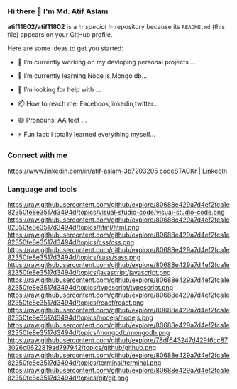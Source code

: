 ### Hi there 👋 I'm Md. Atif Aslam


**atif11802/atif11802** is a ✨ _special_ ✨ repository because its `README.md` (this file) appears on your GitHub profile.

Here are some ideas to get you started:

- 🔭 I’m currently working on my devloping personal projects ...
- 🌱 I’m currently learning Node js,Mongo db...
- 🤔 I’m looking for help with ...

- 📫 How to reach me: Facebook,linkedin,twitter...
- 😄 Pronouns: AA teef ...
- ⚡ Fun fact: i totally learned everything myself...

### Connect with me
https://www.linkedin.com/in/atif-aslam-3b7203205
codeSTACKr | LinkedIn



### Language and tools

https://raw.githubusercontent.com/github/explore/80688e429a7d4ef2fca1e82350fe8e3517d3494d/topics/visual-studio-code/visual-studio-code.png
https://raw.githubusercontent.com/github/explore/80688e429a7d4ef2fca1e82350fe8e3517d3494d/topics/html/html.png
https://raw.githubusercontent.com/github/explore/80688e429a7d4ef2fca1e82350fe8e3517d3494d/topics/css/css.png
https://raw.githubusercontent.com/github/explore/80688e429a7d4ef2fca1e82350fe8e3517d3494d/topics/sass/sass.png
https://raw.githubusercontent.com/github/explore/80688e429a7d4ef2fca1e82350fe8e3517d3494d/topics/javascript/javascript.png
https://raw.githubusercontent.com/github/explore/80688e429a7d4ef2fca1e82350fe8e3517d3494d/topics/typescript/typescript.png
https://raw.githubusercontent.com/github/explore/80688e429a7d4ef2fca1e82350fe8e3517d3494d/topics/react/react.png
https://raw.githubusercontent.com/github/explore/80688e429a7d4ef2fca1e82350fe8e3517d3494d/topics/nodejs/nodejs.png
https://raw.githubusercontent.com/github/explore/80688e429a7d4ef2fca1e82350fe8e3517d3494d/topics/mongodb/mongodb.png
https://raw.githubusercontent.com/github/explore/78df643247d429f6cc873026c0622819ad797942/topics/github/github.png
https://raw.githubusercontent.com/github/explore/80688e429a7d4ef2fca1e82350fe8e3517d3494d/topics/terminal/terminal.png
https://raw.githubusercontent.com/github/explore/80688e429a7d4ef2fca1e82350fe8e3517d3494d/topics/git/git.png
